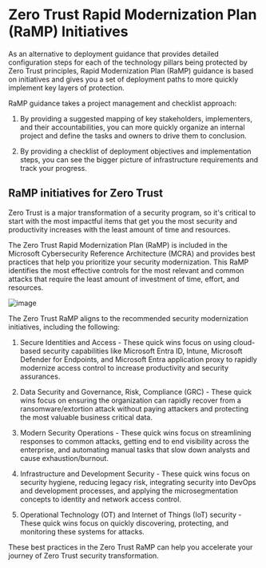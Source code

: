 # Zero Trust Rapid Modernization Plan (RaMP) Initiatives

As an alternative to deployment guidance that provides detailed configuration steps for each of the technology pillars being protected by Zero Trust principles, Rapid Modernization Plan (RaMP) guidance is based on initiatives and gives you a set of deployment paths to more quickly implement key layers of protection.

RaMP guidance takes a project management and checklist approach:

1) By providing a suggested mapping of key stakeholders, implementers, and their accountabilities, you can more quickly organize an internal project and define the tasks and owners to drive them to conclusion.

2) By providing a checklist of deployment objectives and implementation steps, you can see the bigger picture of infrastructure requirements and track your progress.

## RaMP initiatives for Zero Trust

Zero Trust is a major transformation of a security program, so it's critical to start with the most impactful items that get you the most security and productivity increases with the least amount of time and resources.

The Zero Trust Rapid Modernization Plan (RaMP) is included in the Microsoft Cybersecurity Reference Architecture (MCRA) and provides best practices that help you prioritize your security modernization. This RaMP identifies the most effective controls for the most relevant and common attacks that require the least amount of investment of time, effort, and resources.

![image](https://github.com/user-attachments/assets/67c01592-7adc-424c-bc4f-5af9c03380ea)

The Zero Trust RaMP aligns to the recommended security modernization initiatives, including the following:

1) Secure Identities and Access - These quick wins focus on using cloud-based security capabilities like Microsoft Entra ID, Intune, Microsoft Defender for Endpoints, and Microsoft Entra application proxy to rapidly modernize access control to increase productivity and security assurances.

2) Data Security and Governance, Risk, Compliance (GRC) - These quick wins focus on ensuring the organization can rapidly recover from a ransomware/extortion attack without paying attackers and protecting the most valuable business critical data.

3) Modern Security Operations - These quick wins focus on streamlining responses to common attacks, getting end to end visibility across the enterprise, and automating manual tasks that slow down analysts and cause exhaustion/burnout.

4) Infrastructure and Development Security - These quick wins focus on security hygiene, reducing legacy risk, integrating security into DevOps and development processes, and applying the microsegmentation concepts to identity and network access control.

5) Operational Technology (OT) and Internet of Things (IoT) security - These quick wins focus on quickly discovering, protecting, and monitoring these systems for attacks.

These best practices in the Zero Trust RaMP can help you accelerate your journey of Zero Trust security transformation.

